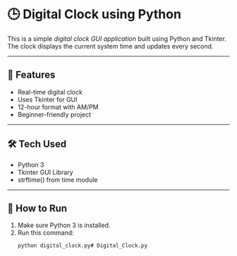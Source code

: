 # 🕒 Digital Clock using Python

This is a simple *digital clock GUI application* built using Python and Tkinter. The clock displays the current system time and updates every second.

---

## 📌 Features

- Real-time digital clock
- Uses Tkinter for GUI
- 12-hour format with AM/PM
- Beginner-friendly project

---

## 🛠 Tech Used

- Python 3
- Tkinter GUI Library
- strftime() from time module

---

## 🚀 How to Run

1. Make sure Python 3 is installed.
2. Run this command:
   ```bash
   python digital_clock.py# Digital_Clock.py
